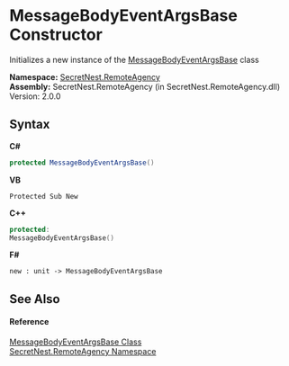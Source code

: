 # MessageBodyEventArgsBase Constructor 
 

Initializes a new instance of the <a href="T_SecretNest_RemoteAgency_MessageBodyEventArgsBase">MessageBodyEventArgsBase</a> class

**Namespace:**&nbsp;<a href="N_SecretNest_RemoteAgency">SecretNest.RemoteAgency</a><br />**Assembly:**&nbsp;SecretNest.RemoteAgency (in SecretNest.RemoteAgency.dll) Version: 2.0.0

## Syntax

**C#**<br />
``` C#
protected MessageBodyEventArgsBase()
```

**VB**<br />
``` VB
Protected Sub New
```

**C++**<br />
``` C++
protected:
MessageBodyEventArgsBase()
```

**F#**<br />
``` F#
new : unit -> MessageBodyEventArgsBase
```


## See Also


#### Reference
<a href="T_SecretNest_RemoteAgency_MessageBodyEventArgsBase">MessageBodyEventArgsBase Class</a><br /><a href="N_SecretNest_RemoteAgency">SecretNest.RemoteAgency Namespace</a><br />